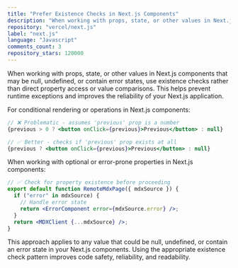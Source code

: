 ```yaml
---
title: "Prefer Existence Checks in Next.js Components"
description: "When working with props, state, or other values in Next.js components that may be null, undefined, or contain error states, use existence checks rather than direct property access or value comparisons."
repository: "vercel/next.js"
label: "next.js"
language: "Javascript"
comments_count: 3
repository_stars: 120000
---
```


When working with props, state, or other values in Next.js components that may be null, undefined, or contain error states, use existence checks rather than direct property access or value comparisons. This helps prevent runtime exceptions and improves the reliability of your Next.js application.

For conditional rendering or operations in Next.js components:
```jsx
// ❌ Problematic - assumes 'previous' prop is a number
{previous > 0 ? <button onClick={previous}>Previous</button> : null}

// ✅ Better - checks if 'previous' prop exists at all
{previous ? <button onClick={previous}>Previous</button> : null}
```

When working with optional or error-prone properties in Next.js components:
```jsx
// ✅ Check for property existence before proceeding
export default function RemoteMdxPage({ mdxSource }) {
  if ("error" in mdxSource) {
    // Handle error state
    return <ErrorComponent error={mdxSource.error} />;
  }
  return <MDXClient {...mdxSource} />;
}
```

This approach applies to any value that could be null, undefined, or contain an error state in your Next.js components. Using the appropriate existence check pattern improves code safety, reliability, and readability.